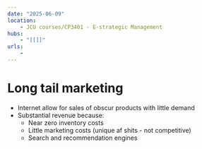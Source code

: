 ```yaml
---
date: "2025-06-09"
location: 
    - JCU courses/CP3401 - E-strategic Management
hubs: 
    - "[[]]"
urls:
    - 
---
```


# Long tail marketing
+ Internet allow for sales of obscur products with little demand
+ Substantial revenue because:
    + Near zero inventory costs
    + Little marketing costs (unique af shits - not competitive)
    + Search and recommendation engines

